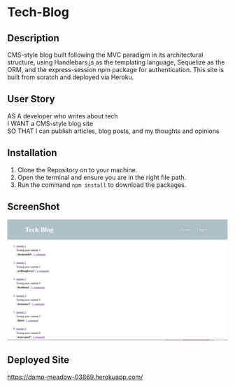 # Tech-Blog

## Description

CMS-style blog built following the MVC paradigm in its architectural structure, using Handlebars.js as the templating language, Sequelize as the ORM, and the express-session npm package for authentication.
This site is built from scratch and deployed via Heroku. 

## User Story

AS A developer who writes about tech <br>
I WANT a CMS-style blog site<br>
SO THAT I can publish articles, blog posts, and my thoughts and opinions<br>


## Installation

1. Clone the Repository on to your machine.
2. Open the terminal and ensure you are in the right file path.
3. Run the command ```npm install``` to download the packages.

## ScreenShot

![image](/media/Screenshot%202022-08-07%20184859.png)


## Deployed Site

https://damp-meadow-03869.herokuapp.com/
